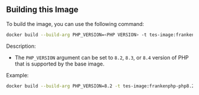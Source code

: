 ## Building this Image
To build the image, you can use the following command:
```bash
docker build --build-arg PHP_VERSION=<PHP VERSION> -t tes-image:frankenphp-<PHP VERSION> .
```
Description:
- The `PHP_VERSION` argument can be set to `8.2`, `8.3`, or `8.4` version of PHP that is supported by the base image.

Example:
```bash
docker build --build-arg PHP_VERSION=8.2 -t tes-image:frankenphp-php8.2 .
```